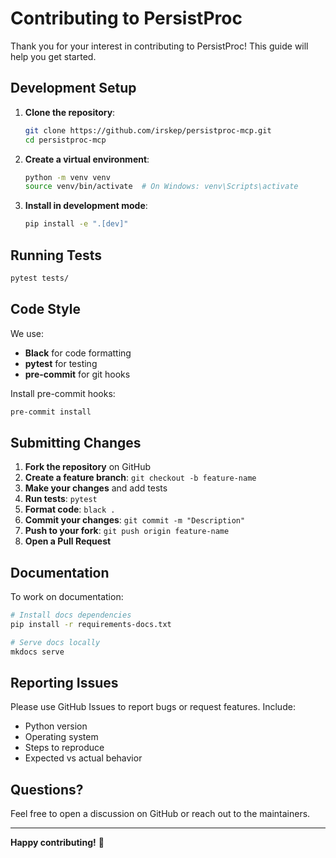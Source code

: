 # Contributing to PersistProc

Thank you for your interest in contributing to PersistProc! This guide will help you get started.

## Development Setup

1. **Clone the repository**:
   ```bash
   git clone https://github.com/irskep/persistproc-mcp.git
   cd persistproc-mcp
   ```

2. **Create a virtual environment**:
   ```bash
   python -m venv venv
   source venv/bin/activate  # On Windows: venv\Scripts\activate
   ```

3. **Install in development mode**:
   ```bash
   pip install -e ".[dev]"
   ```

## Running Tests

```bash
pytest tests/
```

## Code Style

We use:
- **Black** for code formatting
- **pytest** for testing
- **pre-commit** for git hooks

Install pre-commit hooks:
```bash
pre-commit install
```

## Submitting Changes

1. **Fork the repository** on GitHub
2. **Create a feature branch**: `git checkout -b feature-name`
3. **Make your changes** and add tests
4. **Run tests**: `pytest`
5. **Format code**: `black .`
6. **Commit your changes**: `git commit -m "Description"`
7. **Push to your fork**: `git push origin feature-name`
8. **Open a Pull Request**

## Documentation

To work on documentation:

```bash
# Install docs dependencies
pip install -r requirements-docs.txt

# Serve docs locally
mkdocs serve
```

## Reporting Issues

Please use GitHub Issues to report bugs or request features. Include:
- Python version
- Operating system
- Steps to reproduce
- Expected vs actual behavior

## Questions?

Feel free to open a discussion on GitHub or reach out to the maintainers.

---

**Happy contributing!** 🚀